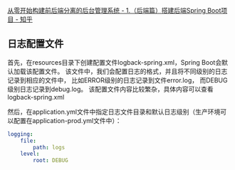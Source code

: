 

[从零开始构建前后端分离的后台管理系统 - 1.（后端篇）搭建后端Spring Boot项目 - 知乎](https://zhuanlan.zhihu.com/p/661386392)

## 日志配置文件

首先，在resources目录下创建配置文件logback-spring.xml，Spring Boot会默认加载该配置文件。
该文件中，我们会配置日志的格式，并且将不同级别的日志记录到相应的文件中，
比如ERROR级别的日志记录到文件error.log， 而DEBUG级别日志记录到debug.log。
该配置文件内容比较繁杂，具体内容可以查看logback-spring.xml

然后，在application.yml文件中指定日志文件目录和默认日志级别（生产环境可以配置在application-prod.yml文件中）：
```yaml
logging:
    file:
        path: logs
    level:
        root: DEBUG
```

